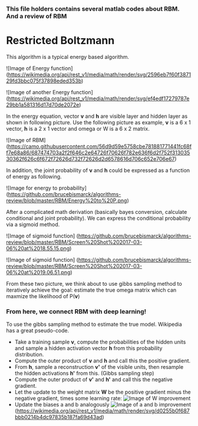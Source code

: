 ### This file holders contains several matlab codes about RBM. And a review of RBM

# Restricted Boltzmann

This algorithm is a typical energy based algorithm.

![Image of Energy function]
(https://wikimedia.org/api/rest_v1/media/math/render/svg/2596eb7f60f387129fd3bbc075f37898eded353b)

![Image of another Energy function]
(https://wikimedia.org/api/rest_v1/media/math/render/svg/ef4edf17279787e29bb1a581316d17d70de2072e)

In the energy equation, vector **v** and **h** are visible layer and hidden layer as shown in following picture. Use the following picture as example, **v** is a 6 x 1 vector, **h** is a 2 x 1 vector and omega or W is a 6 x 2 matrix.

![Image of RBM]
(https://camo.githubusercontent.com/56d9d59e5758cbe781881771441fc68ff7e68a86/687474703a2f2f646c2e64726f70626f782e636f6d2f752f31303530362f626c6f672f72626d732f72626d2d6578616d706c652e706e67)

In addition, the joint probability of **v** and **h** could be expressed as a function of energy as following.

![Image for energy to probability]
(https://github.com/brucebismarck/algorithms-review/blob/master/RBM/Energy%20to%20P.png)

After a complicated math derivation (basically bayes conversion, calculate conditional and joint probability). We can express the conditional probability via a sigmoid method. 

![Image of sigmoid function]
(https://github.com/brucebismarck/algorithms-review/blob/master/RBM/Screen%20Shot%202017-03-06%20at%2018.55.15.png)

![Image of sigmoid function]
(https://github.com/brucebismarck/algorithms-review/blob/master/RBM/Screen%20Shot%202017-03-06%20at%2019.06.51.png)

From these two picture, we think about to use gibbs sampling method to iteratively achieve the goal: estimate the true omega matrix which can maxmize the likelihood of P(**v**)

### From here, we connect RBM with deep learning!
To use the gibbs sampling method to estimate the true model. Wikipedia has a great pseudo-code.

* Take a training sample **v**, compute the probabilities of the hidden units and sample a hidden activation vector **h** from this probability distribution.
* Compute the outer product of **v** and **h** and call this the positive gradient.
* From **h**, sample a reconstruction **v'** of the visible units, then resample the hidden activations **h'** from this. (Gibbs sampling step)
* Compute the outer product of **v'** and **h'** and call this the negative gradient.
* Let the update to the weight matrix **W** be the positive gradient minus the negative gradient, times some learning rate: ![Image of W improvement](https://wikimedia.org/api/rest_v1/media/math/render/svg/4af2af0b8f0522006fef96b3d8a79b007decbf44)
* Update the biases a and b analogously ![Image of a and b improvement](https://wikimedia.org/api/rest_v1/media/math/render/svg/841914c5dd339996ac500e060c847b40bdb7941f)(https://wikimedia.org/api/rest_v1/media/math/render/svg/d0255b0f687bbb0214b4dc97835b187fa69d43ad)
